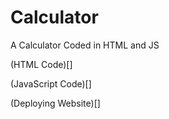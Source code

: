 # Calculator
A Calculator Coded in HTML and JS

(HTML Code)[]

(JavaScript Code)[]

(Deploying Website)[]
